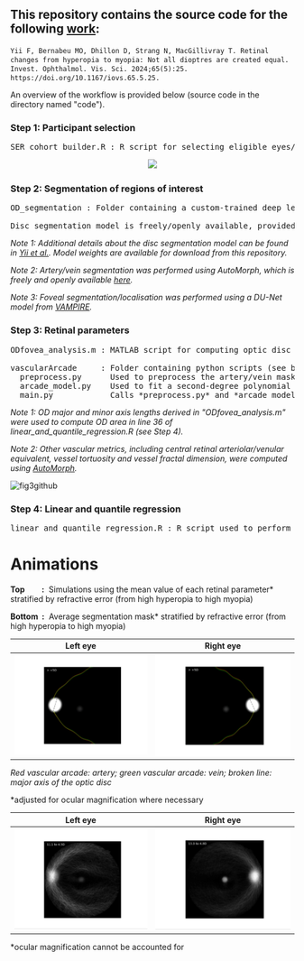 ## This repository contains the source code for the following [work](https://iovs.arvojournals.org/article.aspx?articleid=2793667):
```
Yii F, Bernabeu MO, Dhillon D, Strang N, MacGillivray T. Retinal changes from hyperopia to myopia: Not all dioptres are created equal. Invest. Ophthalmol. Vis. Sci. 2024;65(5):25. https://doi.org/10.1167/iovs.65.5.25.
```

An overview of the workflow is provided below (source code in the directory named "code").

### Step 1: Participant selection
<pre>
SER_cohort_builder.R : R script for selecting eligible eyes/participants for the study.
</pre>

<p align="center">
  <img src="https://github.com/user-attachments/assets/198eed3c-606b-429f-bb60-964c1917c647" width="550" />
</p>

### Step 2: Segmentation of regions of interest
<pre>
OD_segmentation : Folder containing a custom-trained deep learning model (DeepLabV3 with a MobileNetV3 large backbone) used for optic disc segmentation. 

Disc segmentation model is freely/openly available, provided that appropriate credit is given (see Note 1).
</pre>
*Note 1: Additional details about the disc segmentation model can be found in [Yii et al.](https://doi.org/10.1007/978-3-031-47425-5_30). Model weights are available for download from this repository.* 

*Note 2: Artery/vein segmentation was performed using AutoMorph, which is freely and openly available [here](https://github.com/rmaphoh/AutoMorph/tree/main).*

*Note 3: Foveal segmentation/localisation was performed using a DU-Net model from [VAMPIRE](https://vampire.computing.dundee.ac.uk/index.html).*



### Step 3: Retinal parameters
<pre>
ODfovea_analysis.m : MATLAB script for computing optic disc and foveal parameters, which are detailed in the paper.

vascularArcade     : Folder containing python scripts (see below) for deriving temporal arterial/venous concavity from the segmented retinal vasculature.    
  preprocess.py      Used to preprocess the artery/vein mask and detect the major temporal artery/vein
  arcade_model.py    Used to fit a second-degree polynomial function to the preprocessed vascular arcade using either the least squares or RANSAC method.
  main.py            Calls *preprocess.py* and *arcade_model.py* to compute vessel concavity.
</pre>
*Note 1: OD major and minor axis lengths derived in "ODfovea_analysis.m" were used to compute OD area in line 36 of *linear_and_quantile_regression.R* (see Step 4).*

*Note 2: Other vascular metrics, including central retinal arteriolar/venular equivalent, vessel tortuosity and vessel fractal dimension, were computed using [AutoMorph](https://github.com/rmaphoh/AutoMorph/tree/main).*

![fig3github](https://github.com/user-attachments/assets/f1bdc315-f270-41af-b496-c053df43a258)



### Step 4: Linear and quantile regression
<pre>
linear_and_quantile_regression.R : R script used to perform multiple linear regression and quantile regression, as detailed in the paper.
</pre>


# Animations

**Top&nbsp;&nbsp;&nbsp;&nbsp;&nbsp;&nbsp;&nbsp;&nbsp;&nbsp;:** &nbsp;Simulations using the mean value of each retinal parameter* stratified by refractive error (from high hyperopia to high myopia)

**Bottom   &nbsp;:** &nbsp;Average segmentation mask* stratified by refractive error (from high hyperopia to high myopia)


Left eye |Right eye 
--|--
<img src="videos/simulated_LE.gif" width="450" />|<img src="videos/simulated_RE.gif" width="450" />

*Red vascular arcade: artery; green vascular arcade: vein; broken line: major axis of the optic disc*

*adjusted for ocular magnification where necessary


Left eye |Right eye
--|--
<img src="videos/average_LE.gif" width="450" />|<img src="videos/average_RE.gif" width="450" />

*ocular magnification cannot be accounted for







